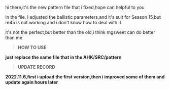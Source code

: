 hi there,it's the new pattern file that i fixed,hope can helpful to you

In the file, I adjusted the ballistic parameters,and it's suit for Season 15,but re45 is not working and i don't know how to deal with it

it's not the perfect,but better than the old,i think mgsweet can do better than me

>**HOW TO USE**


**just replace the same file that in the AHK/SRC/pattern**



>**UPDATE RECORD**



**2022.11.6,first i upload the first version,then i improved some of them and update again hours later**
